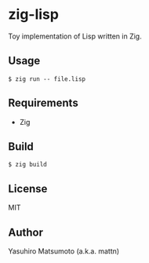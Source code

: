 # zig-lisp

Toy implementation of Lisp written in Zig.

## Usage

```
$ zig run -- file.lisp
```

## Requirements

* Zig

## Build

```
$ zig build
```

## License

MIT

## Author

Yasuhiro Matsumoto (a.k.a. mattn)
